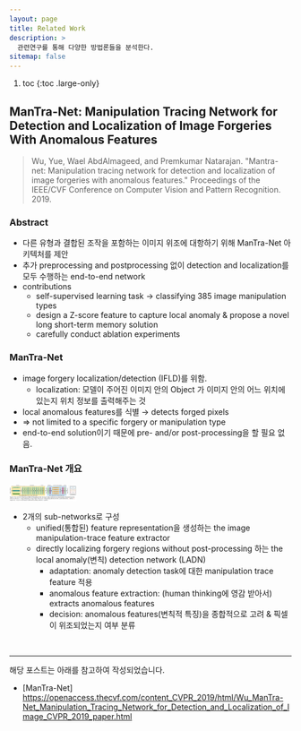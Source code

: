 ```yaml
---
layout: page
title: Related Work
description: >
  관련연구를 통해 다양한 방법론들을 분석한다.
sitemap: false
---
```


1. toc 
{:toc .large-only}

## ManTra-Net: Manipulation Tracing Network for Detection and Localization of Image Forgeries With Anomalous Features
> Wu, Yue, Wael AbdAlmageed, and Premkumar Natarajan. "Mantra-net: Manipulation tracing network for detection and localization of image forgeries with anomalous features." Proceedings of the IEEE/CVF Conference on Computer Vision and Pattern Recognition. 2019.

### Abstract
- 다른 유형과 결합된 조작을 포함하는 이미지 위조에 대항하기 위해 ManTra-Net 아키텍처를 제안
- 추가 preprocessing and postprocessing 없이 detection and localization를 모두 수행하는 end-to-end network
- contributions
	- self-supervised learning task → classifying 385 image manipulation types
	- design a Z-score feature to capture local anomaly & propose a novel long short-term memory solution
	- carefully conduct ablation experiments


### ManTra-Net
- image forgery localization/detection (IFLD)를 위함.
	- localization: 모델이 주어진 이미지 안의 Object 가 이미지 안의 어느 위치에 있는지 위치 정보를 출력해주는 것
- local anomalous features를 식별 → detects forged pixels
- ⇒ not limited to a specific forgery or manipulation type
- end-to-end solution이기 때문에 pre- and/or post-processing을 할 필요 없음.

### ManTra-Net 개요

<img src='/assets/img/resample/0919-mantra_archi.png' height='30'>

- 2개의 sub-networks로 구성
	- unified(통합된) feature representation을 생성하는 the image manipulation-trace feature extractor
	- directly localizing forgery regions without post-processing 하는 the local anomaly(변칙) detection network (LADN)
		- adaptation: anomaly detection task에 대한 manipulation trace feature 적용
		- anomalous feature extraction: (human thinking에 영감 받아서) extracts anomalous features
		- decision: anomalous features(변칙적 특징)을 종합적으로 고려 & 픽셀이 위조되었는지 여부 분류







<br>

---

해당 포스트는 아래를 참고하여 작성되었습니다.

- [ManTra-Net] <https://openaccess.thecvf.com/content_CVPR_2019/html/Wu_ManTra-Net_Manipulation_Tracing_Network_for_Detection_and_Localization_of_Image_CVPR_2019_paper.html>